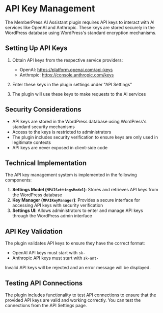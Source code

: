 # API Key Management

The MemberPress AI Assistant plugin requires API keys to interact with AI services like OpenAI and Anthropic. These keys are stored securely in the WordPress database using WordPress's standard encryption mechanisms.

## Setting Up API Keys

1. Obtain API keys from the respective service providers:
   - OpenAI: https://platform.openai.com/api-keys
   - Anthropic: https://console.anthropic.com/keys

2. Enter these keys in the plugin settings under "API Settings"

3. The plugin will use these keys to make requests to the AI services

## Security Considerations

- API keys are stored in the WordPress database using WordPress's standard security mechanisms
- Access to the keys is restricted to administrators
- The plugin includes security verification to ensure keys are only used in legitimate contexts
- API keys are never exposed in client-side code

## Technical Implementation

The API key management system is implemented in the following components:

1. **Settings Model (`MPAISettingsModel`)**: Stores and retrieves API keys from the WordPress database
2. **Key Manager (`MPAIKeyManager`)**: Provides a secure interface for accessing API keys with security verification
3. **Settings UI**: Allows administrators to enter and manage API keys through the WordPress admin interface

## API Key Validation

The plugin validates API keys to ensure they have the correct format:

- OpenAI API keys must start with `sk-`
- Anthropic API keys must start with `sk-ant-`

Invalid API keys will be rejected and an error message will be displayed.

## Testing API Connections

The plugin includes functionality to test API connections to ensure that the provided API keys are valid and working correctly. You can test the connections from the API Settings page.